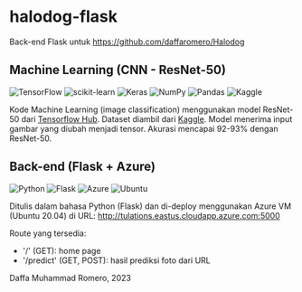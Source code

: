 # halodog-flask
Back-end Flask untuk https://github.com/daffaromero/Halodog

Machine Learning (CNN - ResNet-50)
------
![TensorFlow](https://img.shields.io/badge/TensorFlow-%23FF6F00.svg?style=for-the-badge&logo=TensorFlow&logoColor=white)
![scikit-learn](https://img.shields.io/badge/scikit--learn-%23F7931E.svg?style=for-the-badge&logo=scikit-learn&logoColor=white)
![Keras](https://img.shields.io/badge/Keras-%23D00000.svg?style=for-the-badge&logo=Keras&logoColor=white)
![NumPy](https://img.shields.io/badge/numpy-%23013243.svg?style=for-the-badge&logo=numpy&logoColor=white)
![Pandas](https://img.shields.io/badge/pandas-%23150458.svg?style=for-the-badge&logo=pandas&logoColor=white)
![Kaggle](https://img.shields.io/badge/Kaggle-035a7d?style=for-the-badge&logo=kaggle&logoColor=white)

Kode Machine Learning (image classification) menggunakan model ResNet-50 dari [Tensorflow Hub](https://tfhub.dev/). Dataset diambil dari [Kaggle](https://www.kaggle.com/datasets/lasaljaywardena/animal-images-dataset). Model menerima input gambar yang diubah menjadi tensor. Akurasi mencapai 92-93% dengan ResNet-50.


Back-end (Flask + Azure)
------
![Python](https://img.shields.io/badge/python-3670A0?style=for-the-badge&logo=python&logoColor=ffdd54)
![Flask](https://img.shields.io/badge/flask-%23000.svg?style=for-the-badge&logo=flask&logoColor=white)
![Azure](https://img.shields.io/badge/azure-%230072C6.svg?style=for-the-badge&logo=microsoftazure&logoColor=white)
![Ubuntu](https://img.shields.io/badge/Ubuntu-E95420?style=for-the-badge&logo=ubuntu&logoColor=white)

Ditulis dalam bahasa Python (Flask) dan di-deploy menggunakan Azure VM (Ubuntu 20.04) di URL: http://tulations.eastus.cloudapp.azure.com:5000

Route yang tersedia:

- '/' (GET): home page
- '/predict' (GET, POST): hasil prediksi foto dari URL


Daffa Muhammad Romero, 2023
